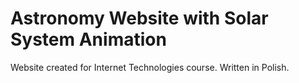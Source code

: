 # Astronomy Website with Solar System Animation

Website created for Internet Technologies course. Written in Polish.

